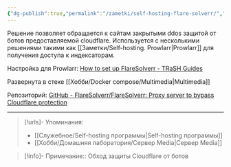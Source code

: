 ```yaml
---
{"dg-publish":true,"permalink":"/zametki/self-hosting-flare-solverr/","created":"2024-09-02 00:52","updated":"2024-10-01T20:24:59+03:00"}
---
```


Решение позволяет обращается к сайтам закрытыми ddos защитой от ботов предоставляемой cloudflare. Используется с несколькими решениями такими как [[Заметки/Self-hosting. Prowlarr\|Prowlarr]] для получения доступа к индексаторам.

Настройка для Prowlarr: [How to set up FlareSolverr - TRaSH Guides](https://trash-guides.info/Prowlarr/prowlarr-setup-flaresolverr/)

Развернута в стеке [[Хобби/Docker compose/Multimedia\|Multimedia]]

Репозиторий: [GitHub - FlareSolverr/FlareSolverr: Proxy server to bypass Cloudflare protection](https://github.com/FlareSolverr/FlareSolverr)

---
> [!urls]- Упоминания:
> - [[Служебное/Self-hosting программы\|Self-hosting программы]]
> - [[Хобби/Домашняя лаборатория/Сервер Media\|Сервер Media]]

> [!info]-
> Примечание:: Обход защиты Cloudflare от ботов 
